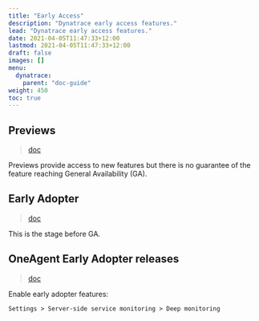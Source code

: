 ```yaml
---
title: "Early Access"
description: "Dynatrace early access features."
lead: "Dynatrace early access features."
date: 2021-04-05T11:47:33+12:00
lastmod: 2021-04-05T11:47:33+12:00
draft: false
images: []
menu: 
  dynatrace:
    parent: "doc-guide"
weight: 450
toc: true
---
```


## Previews

> [doc](https://www.dynatrace.com/support/help/shortlink/preview-and-early-adopter-releases#previews)

Previews provide access to new features but there is no guarantee of the feature reaching General Availability (GA).

## Early Adopter

> [doc](https://www.dynatrace.com/support/help/shortlink/preview-and-early-adopter-releases#early-adopter-release-features)

This is the stage before GA.

## OneAgent Early Adopter releases

> [doc](https://www.dynatrace.com/support/help/shortlink/preview-and-early-adopter-releases#oneagent-early-adopter-releases)

Enable early adopter features:

    Settings > Server-side service monitoring > Deep monitoring

